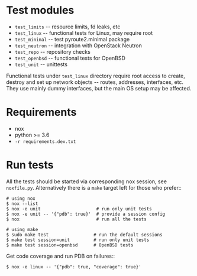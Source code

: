 Test modules
============

* `test_limits` -- resource limits, fd leaks, etc
* `test_linux` -- functional tests for Linux, may require root
* `test_minimal` -- test pyroute2.minimal package
* `test_neutron` -- integration with OpenStack Neutron
* `test_repo` -- repository checks
* `test_openbsd` -- functional tests for OpenBSD
* `test_unit` -- unittests

Functional tests under `test_linux` directory require root
access to create, destroy and set up network objects --
routes, addresses, interfaces, etc. They use mainly dummy
interfaces, but the main OS setup may be affected.

Requirements
============

* nox
* python >= 3.6
* `-r requirements.dev.txt`

Run tests
=========

All the tests should be started via corresponding nox session,
see `noxfile.py`. Alternatively there is a `make` target left
for those who prefer::

    # using nox
    $ nox --list
    $ nox -e unit                     # run only unit tests
    $ nox -e unit -- '{"pdb": true}'  # provide a session config
    $ nox                             # run all the tests

    # using make
    $ sudo make test                 # run the default sessions
    $ make test session=unit         # run only unit tests
    $ make test session=openbsd      # OpenBSD tests

Get code coverage and run PDB on failures::

    $ nox -e linux -- '{"pdb": true, "coverage": true}'
